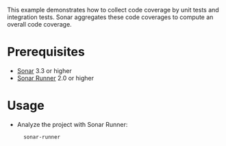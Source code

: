 This example demonstrates how to collect code coverage by unit tests and integration tests.
Sonar aggregates these code coverages to compute an overall code coverage.

Prerequisites
=============
* [Sonar](http://www.sonarsource.org/downloads/) 3.3 or higher
* [Sonar Runner](http://docs.codehaus.org/display/SONAR/Installing+and+Configuring+Sonar+Runner) 2.0 or higher

Usage
=====
* Analyze the project with Sonar Runner:

        sonar-runner
